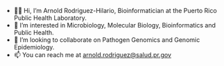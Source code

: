 - :man_technologist: Hi, I’m Arnold Rodriguez-Hilario, Bioinformatician at the Puerto Rico Public Health Laboratory.
- :dna: I’m interested in Microbiology, Molecular Biology, Bioinformatics and Public Health.
- :handshake: I’m looking to collaborate on Pathogen Genomics and Genomic Epidemiology.
- 📫 You can reach me at arnold.rodriguez@salud.pr.gov

<!---
arodzh-sudo/arodzh-sudo is a ✨ special ✨ repository because its `README.md` (this file) appears on your GitHub profile.
You can click the Preview link to take a look at your changes.
--->
